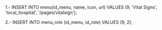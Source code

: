1.-
INSERT INTO menu(id_menu, name, icon, url) VALUES (9, 'Vital Signs', 'local_hospital', '/pages/vitalsign');

2.-
INSERT INTO menu_role (id_menu, id_role) VALUES (9, 2);
